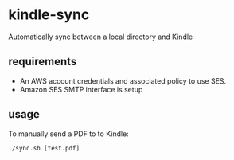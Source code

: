 # kindle-sync

Automatically sync between a local directory and Kindle

## requirements

* An AWS account credentials and associated policy to use SES.
* Amazon SES SMTP interface is setup


## usage

To manually send a PDF to to Kindle:

```
./sync.sh [test.pdf]
```
